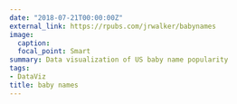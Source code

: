 ```yaml
---
date: "2018-07-21T00:00:00Z"
external_link: https://rpubs.com/jrwalker/babynames
image:
  caption:
  focal_point: Smart
summary: Data visualization of US baby name popularity
tags:
- DataViz
title: baby names
---
```

